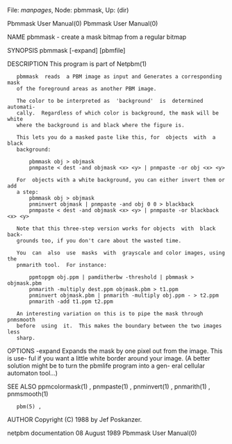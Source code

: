 File: *manpages*,  Node: pbmmask,  Up: (dir)

Pbmmask User Manual(0)                                  Pbmmask User Manual(0)



NAME
       pbmmask - create a mask bitmap from a regular bitmap


SYNOPSIS
       pbmmask [-expand] [pbmfile]


DESCRIPTION
       This program is part of Netpbm(1)

       pbmmask  reads  a PBM image as input and Generates a corresponding mask
       of the foreground areas as another PBM image.

       The color to be interpreted as  'background'  is  determined  automati-
       cally.  Regardless of which color is background, the mask will be white
       where the background is and black where the figure is.

       This lets you do a masked paste like this, for  objects  with  a  black
       background:

           pbmmask obj > objmask
           pnmpaste < dest -and objmask <x> <y> | pnmpaste -or obj <x> <y>

       For  objects with a white background, you can either invert them or add
       a step:
           pbmmask obj > objmask
           pnminvert objmask | pnmpaste -and obj 0 0 > blackback
           pnmpaste < dest -and objmask <x> <y> | pnmpaste -or blackback <x> <y>

       Note that this three-step version works for objects  with  black  back-
       grounds too, if you don't care about the wasted time.

       You  can  also  use  masks  with  grayscale and color images, using the
       pnmarith tool.  For instance:

           ppmtopgm obj.ppm | pamditherbw -threshold | pbmmask > objmask.pbm
           pnmarith -multiply dest.ppm objmask.pbm > t1.ppm
           pnminvert objmask.pbm | pnmarith -multiply obj.ppm - > t2.ppm
           pnmarith -add t1.ppm t2.ppm

       An interesting variation on this is to pipe the mask through  pnmsmooth
       before  using  it.  This makes the boundary between the two images less
       sharp.


OPTIONS
       -expand
              Expands the mask by one pixel out from the image.  This is  use-
              ful  if  you  want  a little white border around your image.  (A
              better solution might be to turn the pbmlife program into a gen-
              eral cellular automaton tool...)




SEE ALSO
       ppmcolormask(1)   ,   pnmpaste(1)   ,   pnminvert(1)  ,  pnmarith(1)  ,
       pnmsmooth(1)

       pbm(5) ,


AUTHOR
       Copyright (C) 1988 by Jef Poskanzer.



netpbm documentation            08 August 1989          Pbmmask User Manual(0)
